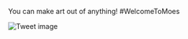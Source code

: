 You can make art out of anything! #WelcomeToMoes


![Tweet image](/assets/crosspoast/DMb_YmAXcAE9vC8.jpg)

